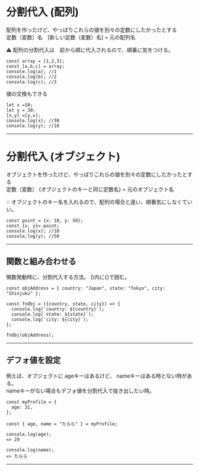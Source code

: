 # 分割代入 (配列)
配列を作ったけど、やっぱりこれらの値を別々の定数にしたかったとする   
定数（変数）名　[新しい定数（変数）名] = 元の配列名

⚠️ 配列の分割代入は　前から順に代入されるので、順番に気をつける。
~~~
const array = [1,2,3];
const [a,b,c] = array;
console.log(a); //1
console.log(b); //2
console.log(c); //3
~~~
値の交換もできる
~~~
let x =10;
let y = 30;
[x,y] =[y,x];
console.log(x); //30
console.log(y); //10
~~~
***

# 分割代入 (オブジェクト)
オブジェクトを作ったけど、やっぱりこれらの値を別々の定数にしたかったとする   
定数（変数） {オブジェクトのキーと同じ定数名} = 元のオブジェクト名

💡 オブジェクトのキー名を入れるので、配列の場合と違い、順番気にしなくていい。
~~~
const point = {x: 10, y: 50};
const {x, y}= point;
console.log(x); //10
console.log(y); //50
~~~
***

## 関数と組み合わせる
関数発動時に、分割代入する方法。
()内に{}で囲む。
~~~
const objAddress = { country: "Japan", state: "Tokyo", city: "Shinjuku" };

const fnObj = ({country, state, city}) => {
  console.log(`country: ${country}`);
  console.log(`state: ${state}`);
  console.log(`city: ${city}`);
};

fnObj(objAddress);
~~~
***

## デフォ値を設定
例えば、オブジェクトに ageキーはあるけど、 nameキーはある時とない時がある。  
nameキーがない場合もデフォ値を分割代入で抜き出したい時。
~~~
const myProfile = {
  age: 31,
};

const { age, name = "たらら" } = myProfile;

console.log(age);
=> 29

console.log(name);
=> たらら
~~~
***
